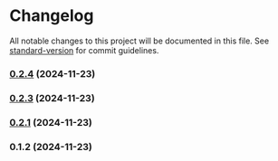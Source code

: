 # Changelog

All notable changes to this project will be documented in this file. See [standard-version](https://github.com/conventional-changelog/standard-version) for commit guidelines.

### [0.2.4](https://github.com/sammcj/n8n-nodes-searxng/compare/v0.2.3...v0.2.4) (2024-11-23)

### [0.2.3](https://github.com/sammcj/n8n-nodes-searxng/compare/v0.2.1...v0.2.3) (2024-11-23)

### [0.2.1](https://github.com/sammcj/n8n-nodes-searxng/compare/v0.1.2...v0.2.1) (2024-11-23)

### 0.1.2 (2024-11-23)
